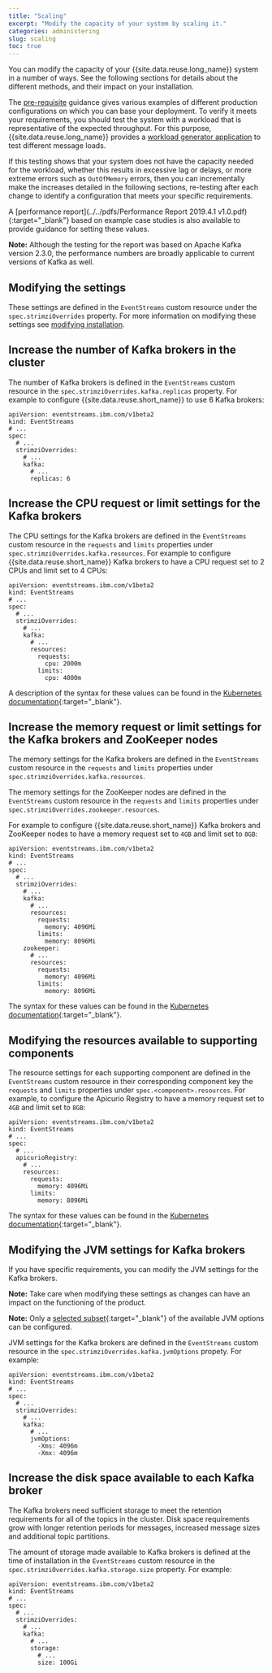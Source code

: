 ```yaml
---
title: "Scaling"
excerpt: "Modify the capacity of your system by scaling it."
categories: administering
slug: scaling
toc: true
---
```


You can modify the capacity of your {{site.data.reuse.long_name}} system in a number of ways. See the following sections for details about the different methods, and their impact on your installation.

The [pre-requisite](../../installing/prerequisites/) guidance gives various examples of different production configurations on which you can base your deployment. To verify it meets your requirements, you should test the system with a workload that is representative of the expected throughput. For this purpose, {{site.data.reuse.long_name}} provides a [workload generator application](../../getting-started/testing-loads/) to test different message loads.

If this testing shows that your system does not have the capacity needed for the workload, whether this results in excessive lag or delays, or more extreme errors such as `OutOfMemory` errors, then you can incrementally make the increases detailed in the following sections, re-testing after each change to identify a configuration that meets your specific requirements.

A [performance report](../../pdfs/Performance Report 2019.4.1 v1.0.pdf){:target="_blank"} based on example case studies is also available to provide guidance for setting these values.

**Note:** Although the testing for the report was based on Apache Kafka version 2.3.0, the performance numbers are broadly applicable to current versions of Kafka as well.

## Modifying the settings

These settings are defined in the `EventStreams` custom resource under the `spec.strimziOverrides` property. For more information on modifying these settings see [modifying installation](../modifying-installation).

## Increase the number of Kafka brokers in the cluster

The number of Kafka brokers is defined in the `EventStreams` custom resource in the `spec.strimziOverrides.kafka.replicas` property. For example to configure {{site.data.reuse.short_name}} to use 6 Kafka brokers:

```
apiVersion: eventstreams.ibm.com/v1beta2
kind: EventStreams
# ...
spec:
  # ...
  strimziOverrides:
    # ...
    kafka:
      # ...
      replicas: 6
```


## Increase the CPU request or limit settings for the Kafka brokers

The CPU settings for the Kafka brokers are defined in the `EventStreams` custom resource in the `requests` and `limits` properties under `spec.strimziOverrides.kafka.resources`. For example to configure {{site.data.reuse.short_name}} Kafka brokers to have a CPU request set to 2 CPUs and limit set to 4 CPUs:

```
apiVersion: eventstreams.ibm.com/v1beta2
kind: EventStreams
# ...
spec:
  # ...
  strimziOverrides:
    # ...
    kafka:
      # ...
      resources:
        requests:
          cpu: 2000m
        limits:
          cpu: 4000m
```

A description of the syntax for these values can be found in the [Kubernetes documentation](https://kubernetes.io/docs/concepts/configuration/manage-compute-resources-container/#meaning-of-cpu){:target="_blank"}.


## Increase the memory request or limit settings for the Kafka brokers and ZooKeeper nodes

The memory settings for the Kafka brokers are defined in the `EventStreams` custom resource in the `requests` and `limits` properties under `spec.strimziOverrides.kafka.resources`.

The memory settings for the ZooKeeper nodes are defined in the `EventStreams` custom resource in the `requests` and `limits` properties under `spec.strimziOverrides.zookeeper.resources`.

For example to configure {{site.data.reuse.short_name}} Kafka brokers and ZooKeeper nodes to have a memory request set to `4GB` and limit set to `8GB`:

```
apiVersion: eventstreams.ibm.com/v1beta2
kind: EventStreams
# ...
spec:
  # ...
  strimziOverrides:
    # ...
    kafka:
      # ...
      resources:
        requests:
          memory: 4096Mi
        limits:
          memory: 8096Mi
    zookeeper:
      # ...
      resources:
        requests:
          memory: 4096Mi
        limits:
          memory: 8096Mi
```
The syntax for these values can be found in the [Kubernetes documentation](https://kubernetes.io/docs/concepts/configuration/manage-compute-resources-container/#meaning-of-memory){:target="_blank"}.



## Modifying the resources available to supporting components

The resource settings for each supporting component are defined in the `EventStreams` custom resource in their corresponding component key the `requests` and `limits` properties under `spec.<component>.resources`.
For example, to configure the Apicurio Registry to have a memory request set to `4GB` and limit set to `8GB`:

```
apiVersion: eventstreams.ibm.com/v1beta2
kind: EventStreams
# ...
spec:
  # ...
  apicurioRegistry:
    # ...
    resources:
      requests:
        memory: 4096Mi
      limits:
        memory: 8096Mi
```

The syntax for these values can be found in the [Kubernetes documentation](https://kubernetes.io/docs/concepts/configuration/manage-compute-resources-container/#meaning-of-memory){:target="_blank"}.


## Modifying the JVM settings for Kafka brokers

If you have specific requirements, you can modify the JVM settings for the Kafka brokers.

**Note:** Take care when modifying these settings as changes can have an impact on the functioning of the product.

**Note:** Only a [selected subset](https://strimzi.io/docs/operators/0.27.1/using.html#con-common-configuration-jvm-reference){:target="_blank"} of the available JVM options can be configured.

JVM settings for the Kafka brokers are defined in the `EventStreams` custom resource in the `spec.strimziOverrides.kafka.jvmOptions` propety. For example:

```
apiVersion: eventstreams.ibm.com/v1beta2
kind: EventStreams
# ...
spec:
  # ...
  strimziOverrides:
    # ...
    kafka:
      # ...
      jvmOptions:
        -Xms: 4096m
        -Xmx: 4096m
```


## Increase the disk space available to each Kafka broker

The Kafka brokers need sufficient storage to meet the retention requirements for all of the topics in the cluster. Disk space requirements grow with longer retention periods for messages, increased message sizes and additional topic partitions.

The amount of storage made available to Kafka brokers is defined at the time of installation in the `EventStreams` custom resource in the `spec.strimziOverrides.kafka.storage.size` property. For example:

```
apiVersion: eventstreams.ibm.com/v1beta2
kind: EventStreams
# ...
spec:
  # ...
  strimziOverrides:
    # ...
    kafka:
      # ...
      storage:
        # ...
        size: 100Gi
```
